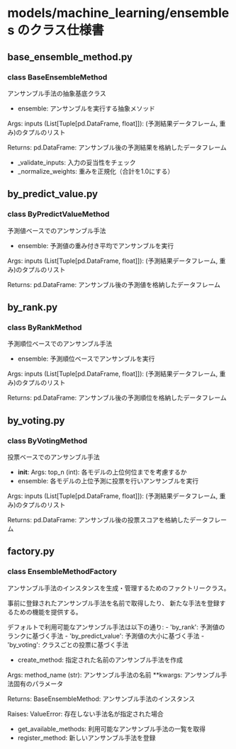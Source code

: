 # models/machine_learning/ensembles のクラス仕様書

## base_ensemble_method.py

### class BaseEnsembleMethod
アンサンブル手法の抽象基底クラス
- ensemble: アンサンブルを実行する抽象メソッド

Args:
    inputs (List[Tuple[pd.DataFrame, float]]): (予測結果データフレーム, 重み)のタプルのリスト
    
Returns:
    pd.DataFrame: アンサンブル後の予測結果を格納したデータフレーム
- _validate_inputs: 入力の妥当性をチェック
- _normalize_weights: 重みを正規化（合計を1.0にする）

## by_predict_value.py

### class ByPredictValueMethod
予測値ベースでのアンサンブル手法
- ensemble: 予測値の重み付き平均でアンサンブルを実行

Args:
    inputs (List[Tuple[pd.DataFrame, float]]): (予測結果データフレーム, 重み)のタプルのリスト
    
Returns:
    pd.DataFrame: アンサンブル後の予測値を格納したデータフレーム

## by_rank.py

### class ByRankMethod
予測順位ベースでのアンサンブル手法
- ensemble: 予測順位ベースでアンサンブルを実行

Args:
    inputs (List[Tuple[pd.DataFrame, float]]): (予測結果データフレーム, 重み)のタプルのリスト
    
Returns:
    pd.DataFrame: アンサンブル後の予測順位を格納したデータフレーム

## by_voting.py

### class ByVotingMethod
投票ベースでのアンサンブル手法
- __init__: Args:
    top_n (int): 各モデルの上位何位までを考慮するか
- ensemble: 各モデルの上位予測に投票を行いアンサンブルを実行

Args:
    inputs (List[Tuple[pd.DataFrame, float]]): (予測結果データフレーム, 重み)のタプルのリスト
    
Returns:
    pd.DataFrame: アンサンブル後の投票スコアを格納したデータフレーム

## factory.py

### class EnsembleMethodFactory
アンサンブル手法のインスタンスを生成・管理するためのファクトリークラス。

事前に登録されたアンサンブル手法を名前で取得したり、
新たな手法を登録するための機能を提供する。

デフォルトで利用可能なアンサンブル手法は以下の通り:
    - 'by_rank': 予測値のランクに基づく手法
    - 'by_predict_value': 予測値の大小に基づく手法
    - 'by_voting': クラスごとの投票に基づく手法
- create_method: 指定された名前のアンサンブル手法を作成

Args:
    method_name (str): アンサンブル手法の名前
    **kwargs: アンサンブル手法固有のパラメータ
    
Returns:
    BaseEnsembleMethod: アンサンブル手法のインスタンス
    
Raises:
    ValueError: 存在しない手法名が指定された場合
- get_available_methods: 利用可能なアンサンブル手法の一覧を取得
- register_method: 新しいアンサンブル手法を登録

